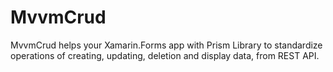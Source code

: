# MvvmCrud
MvvmCrud helps your Xamarin.Forms app with Prism Library to standardize operations of creating, updating, deletion and display data, from REST API.
